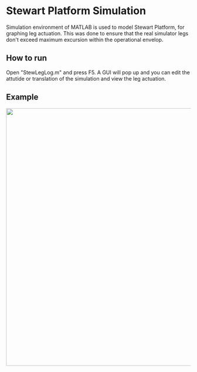 # Stewart Platform Simulation
Simulation environment of MATLAB is used to model Stewart Platform, for graphing leg actuation. This was done to ensure that the real simulator
legs don't exceed maximum excursion within the operational envelop.


## How to run
Open "StewLegLog.m" and press F5. A GUI will pop up and you can edit the attutide or translation of the simulation and view the leg actuation.

## Example
<img src="https://github.com/Tac321/Stewart-Platform/Images/Stewart_MATLAB.png" width="700" />
